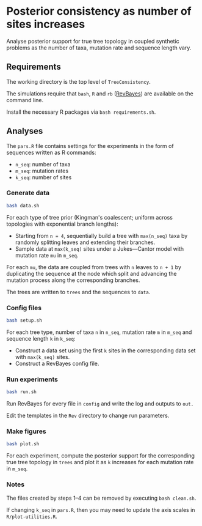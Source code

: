 # Posterior consistency as number of sites increases
Analyse posterior support for true tree topology in coupled synthetic problems as the number of taxa, mutation rate and sequence length vary.

## Requirements

The working directory is the top level of `TreeConsistency`.

The simulations require that `bash`, `R` and `rb` ([RevBayes](https://revbayes.github.io)) are available on the command line.

Install the necessary R packages via `bash requirements.sh`.

## Analyses
The `pars.R` file contains settings for the experiments in the form of sequences written as R commands:
* `n_seq`: number of taxa
* `m_seq`: mutation rates
* `k_seq`: number of sites

### Generate data
```bash
bash data.sh
```

For each type of tree prior (Kingman's coalescent; uniform across topologies with exponential branch lengths):
* Starting from `n = 4`, sequentially build a tree with `max(n_seq)` taxa by randomly splitting leaves and extending their branches.
* Sample data at `max(k_seq)` sites under a Jukes—Cantor model with mutation rate `mu` in `m_seq`.

For each `mu`, the data are coupled from trees with `n` leaves to `n + 1` by duplicating the sequence at the node which split and advancing the mutation process along the corresponding branches.

The trees are written to `trees` and the sequences to `data`.

### Config files
```bash
bash setup.sh  
```
For each tree type, number of taxa `n` in `n_seq`, mutation rate `m` in `m_seq` and sequence length `k` in `k_seq`:
* Construct a data set using the first `k` sites in the corresponding data set with `max(k_seq)` sites.
* Construct a RevBayes config file.


### Run experiments
```bash
bash run.sh   
```
Run RevBayes for every file in `config` and write the log and outputs to `out.`

Edit the templates in the `Rev` directory to change run parameters.

### Make figures
```bash
bash plot.sh
```
For each experiment, compute the posterior support for the corresponding true tree topology in `trees` and plot it as `k` increases for each mutation rate in `m_seq`.


### Notes
The files created by steps 1–4 can be removed by executing `bash clean.sh`.

If changing `k_seq` in `pars.R`, then you may need to update the axis scales in `R/plot-utilities.R`.
